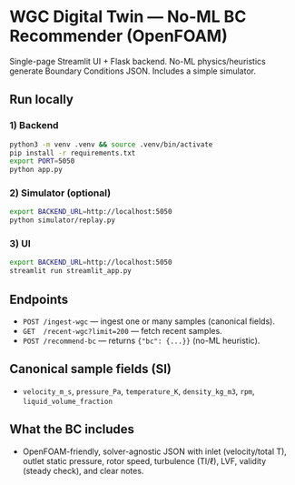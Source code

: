 
# WGC Digital Twin — No-ML BC Recommender (OpenFOAM)

Single-page Streamlit UI + Flask backend. No-ML physics/heuristics generate Boundary Conditions JSON. Includes a simple simulator.

## Run locally

### 1) Backend
```bash
python3 -m venv .venv && source .venv/bin/activate
pip install -r requirements.txt
export PORT=5050
python app.py
```

### 2) Simulator (optional)
```bash
export BACKEND_URL=http://localhost:5050
python simulator/replay.py
```

### 3) UI
```bash
export BACKEND_URL=http://localhost:5050
streamlit run streamlit_app.py
```

## Endpoints
- `POST /ingest-wgc` — ingest one or many samples (canonical fields).
- `GET  /recent-wgc?limit=200` — fetch recent samples.
- `POST /recommend-bc` — returns `{"bc": {...}}` (no-ML heuristic).

## Canonical sample fields (SI)
- `velocity_m_s`, `pressure_Pa`, `temperature_K`, `density_kg_m3`, `rpm`, `liquid_volume_fraction`

## What the BC includes
- OpenFOAM-friendly, solver-agnostic JSON with inlet (velocity/total T), outlet static pressure, rotor speed, turbulence (TI/ℓ), LVF, validity (steady check), and clear notes.
